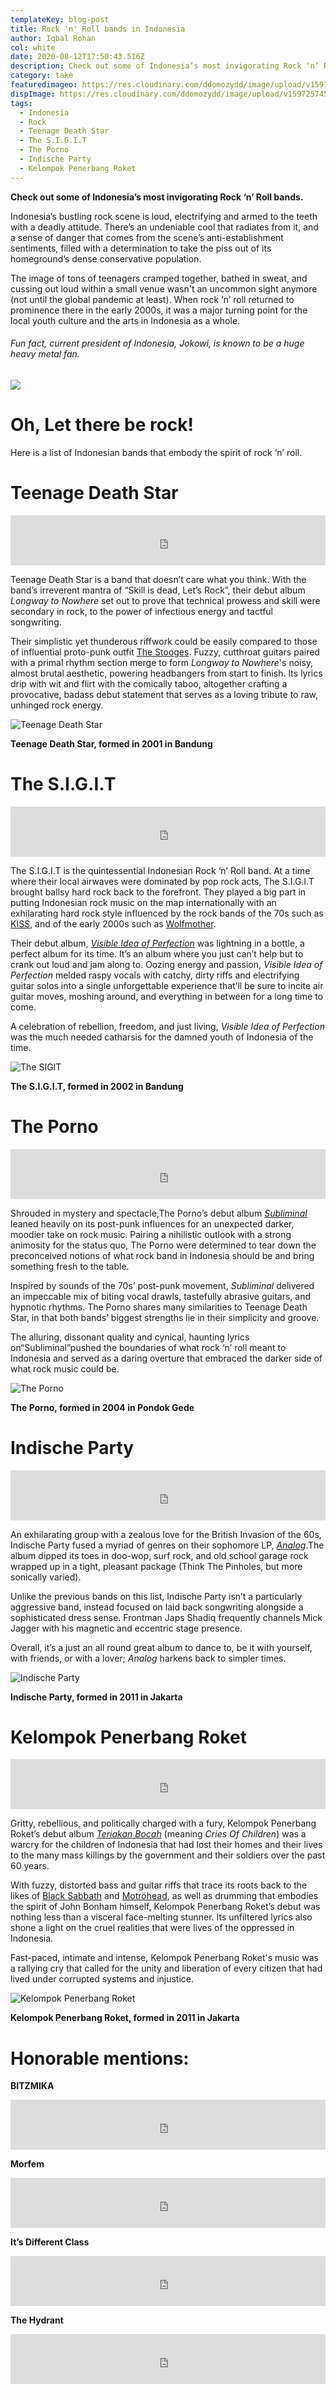 ```yaml
---
templateKey: blog-post
title: Rock 'n' Roll bands in Indonesia
author: Iqbal Rohan
col: white
date: 2020-08-12T17:50:43.516Z
description: Check out some of Indonesia’s most invigorating Rock ‘n’ Roll bands.
category: take
featuredimageo: https://res.cloudinary.com/ddomozydd/image/upload/v1597257847/bannernew_oqfzuc.jpg
dispImage: https://res.cloudinary.com/ddomozydd/image/upload/v1597257459/Roket_hyt8zo.jpg
tags:
  - Indonesia
  - Rock
  - Teenage Death Star
  - The S.I.G.I.T
  - The Porno
  - Indische Party
  - Kelompok Penerbang Roket
---
```

**Check out some of Indonesia’s most invigorating Rock ‘n’ Roll bands.**

Indonesia’s bustling rock scene is loud, electrifying and armed to the teeth with a deadly attitude. There’s an undeniable cool that radiates from it, and a sense of danger that comes from the scene’s anti-establishment sentiments, filled with a determination to take the piss out of its homeground’s dense conservative population.

The image of tons of teenagers cramped together, bathed in sweat, and cussing out loud within a small venue wasn't an uncommon sight anymore (not until the global pandemic at least). When rock ‘n’ roll returned to prominence there in the early 2000s, it was a major turning point for the local youth culture and the arts in Indonesia as a whole.

###### Fun fact, current president of Indonesia, Jokowi, is known to be a huge heavy metal fan.

![](https://res.cloudinary.com/ddomozydd/image/upload/v1597255148/598fb1da243a73ccd6b55c460b9aa19b_wygmox.jpg)

# Oh, Let there be rock!

Here is a list of Indonesian bands that embody the spirit of rock ‘n’ roll.

# Teenage Death Star

<iframe src="https://open.spotify.com/embed/track/5QPa0rmNEhWGjOChRu5EYS" width=100% height="80" frameborder="0" allowtransparency="true" allow="encrypted-media"></iframe>

Teenage Death Star is a band that doesn’t care what you think. With the band’s irreverent mantra of “Skill is dead, Let’s Rock”, their debut album *Longway to Nowhere* set out to prove that technical prowess and skill were secondary in rock, to the power of infectious energy and tactful songwriting.

Their simplistic yet thunderous riffwork could be easily compared to those of influential proto-punk outfit [The Stooges](https://open.spotify.com/track/00sydAz6PeOxYzwG1dRIPi?si=GvRCPHmoStGFA53yuclVeQ). Fuzzy, cutthroat guitars paired with a primal rhythm section merge to form *Longway to Nowhere*'s noisy, almost brutal aesthetic, powering headbangers from start to finish. Its lyrics drip with wit and flirt with the comically taboo, altogether crafting a provocative, badass debut statement that serves as a loving tribute to raw, unhinged rock energy.

![](https://res.cloudinary.com/ddomozydd/image/upload/v1597255468/teenagedeath_kpvz7m.jpg "Teenage Death Star")

**Teenage Death Star, formed in 2001 in Bandung**

# The S.I.G.I.T

<iframe src="https://open.spotify.com/embed/track/5jla8fgWktggzuMfz97DuU" width=100% height="80" frameborder="0" allowtransparency="true" allow="encrypted-media"></iframe>

The S.I.G.I.T is the quintessential Indonesian Rock ‘n’ Roll band. At a time where their local airwaves were dominated by pop rock acts, The S.I.G.I.T brought ballsy hard rock back to the forefront. They played a big part in putting Indonesian rock music on the map internationally with an exhilarating hard rock style influenced by the rock bands of the 70s such as [KISS](https://open.spotify.com/track/6KTv0Z8BmVqM7DPxbGzpVC?si=zS-rdHCQR1eiuA6cvGDSYQ), and of the early 2000s such as [Wolfmother](https://open.spotify.com/track/6dNJ3lasVLPd0078T9yqlm?si=x1BVhRjWQdSv_Aq-FEKFCA).

Their debut album, *[Visible Idea of Perfection](https://open.spotify.com/album/3lIr5Sb74IEw4etgpnOluC?si=g1bBFUUcRYu3VYo-VOQ57A)* was lightning in a bottle, a perfect album for its time. It’s an album where you just can’t help but to crank out loud and jam along to. Oozing energy and passion, *Visible Idea of Perfection* melded raspy vocals with catchy, dirty riffs and electrifying guitar solos into a single unforgettable experience that’ll be sure to incite air guitar moves, moshing around, and everything in between for a long time to come.

A celebration of rebellion, freedom, and just living, *Visible Idea of Perfection* was the much needed catharsis for the damned youth of Indonesia of the time.

![](https://res.cloudinary.com/ddomozydd/image/upload/v1597256114/thesigit_c19tw1.jpg "The SIGIT")

**The S.I.G.I.T, formed in 2002 in Bandung**

# The Porno

<iframe src="https://open.spotify.com/embed/track/2YNWAVhlTqhgWyy5Ehejk7" width=100% height="80" frameborder="0" allowtransparency="true" allow="encrypted-media"></iframe>

Shrouded in mystery and spectacle,The Porno’s debut album *[Subliminal](https://open.spotify.com/album/3UVGAmuKFSKNLoHmfsI4ek?si=hbsgj8HPTou0OgWW_W3sDw)* leaned heavily on its post-punk influences for an unexpected darker, moodier take on rock music. Pairing a nihilistic outlook with a strong animosity for the status quo, The Porno were determined to tear down the preconceived notions of what rock band in Indonesia should be and bring something fresh to the table.

Inspired by sounds of the 70s’ post-punk movement, *Subliminal* delivered an impeccable mix of biting vocal drawls, tastefully abrasive guitars, and hypnotic rhythms. The Porno shares many similarities to Teenage Death Star, in that both bands’ biggest strengths lie in their simplicity and groove.

The alluring, dissonant quality and cynical, haunting lyrics on“Subliminal”pushed the boundaries of what rock ‘n’ roll meant to Indonesia and served as a daring overture that embraced the darker side of what rock music could be.

![](https://res.cloudinary.com/ddomozydd/image/upload/v1597256896/theporno_wmzxsw.jpg "The Porno")

**The Porno, formed in 2004 in Pondok Gede**

# Indische Party

<iframe src="https://open.spotify.com/embed/track/11gQbyO87uILMlTb13rneg" width=100% height="80" frameborder="0" allowtransparency="true" allow="encrypted-media"></iframe>

An exhilarating group with a zealous love for the British Invasion of the 60s, Indische Party fused a myriad of genres on their sophomore LP, *[Analog](https://open.spotify.com/album/51YhzTgPVK3UAwdyc8iRPO?si=T2azwZLJSWW7rcllrhjPfA)*.The album dipped its toes in doo-wop, surf rock, and old school garage rock wrapped up in a tight, pleasant package (Think The Pinholes, but more sonically varied).

Unlike the previous bands on this list, Indische Party isn’t a particularly aggressive band, instead focused on laid back songwriting alongside a sophisticated dress sense. Frontman Japs Shadiq frequently channels Mick Jagger with his magnetic and eccentric stage presence.

Overall, it’s a just an all round great album to dance to, be it with yourself, with friends, or with a lover; *Analog* harkens back to simpler times.

![](https://res.cloudinary.com/ddomozydd/image/upload/v1597257101/Indi_r0vshq.jpg "Indische Party")

**Indische Party, formed in 2011 in Jakarta**

# Kelompok Penerbang Roket

<iframe src="https://open.spotify.com/embed/track/3zMJiWwtg4LIXXSZ53uKAM" width=100% height="80" frameborder="0" allowtransparency="true" allow="encrypted-media"></iframe>

Gritty, rebellious, and politically charged with a fury, Kelompok Penerbang Roket’s debut album *[Teriakan Bocah](https://open.spotify.com/album/0bxvRU97UFED7XlUbO7c7S?si=ZA7L8EUKRaW8nuHRdkO0Wg)* (meaning *Cries Of Children*) was a warcry for the children of Indonesia that had lost their homes and their lives to the many mass killings by the government and their soldiers over the past 60 years.

With fuzzy, distorted bass and guitar riffs that trace its roots back to the likes of [Black Sabbath](https://open.spotify.com/track/4chUb38ZUuvL1OST3aa063?si=2I8zAuiERQKnxsYaDHXbNQ) and [Motröhead](https://open.spotify.com/track/6EPRKhUOdiFSQwGBRBbvsZ?si=EWUXWoYxSOG2wd2xL1dBAQ), as well as drumming that embodies the spirit of John Bonham himself, Kelompok Penerbang Roket’s debut was nothing less than a visceral face-melting stunner. Its unfiltered lyrics also shone a light on the cruel realities that were lives of the oppressed in Indonesia.

Fast-paced, intimate and intense, Kelompok Penerbang Roket's music was a rallying cry that called for the unity and liberation of every citizen that had lived under corrupted systems and injustice.

![](https://res.cloudinary.com/ddomozydd/image/upload/v1597258050/roknroll_u5k9yk.jpg "Kelompok Penerbang Roket")

**Kelompok Penerbang Roket, formed in 2011 in Jakarta**

# Honorable mentions:

**BITZMIKA**

<iframe src="https://open.spotify.com/embed/track/1713AaRpM3oEhEhyGNOwpk" width=100%" height="80" frameborder="0" allowtransparency="true" allow="encrypted-media"></iframe>

**Morfem**

<iframe src="https://open.spotify.com/embed/track/7nzbuikT7eeDqoM42VrHBf" width=100% height="80" frameborder="0" allowtransparency="true" allow="encrypted-media"></iframe>

**It’s Different Class**

<iframe src="https://open.spotify.com/embed/track/1ZzFX3h89MpKRNPZUEugTY" width=100% height="80" frameborder="0" allowtransparency="true" allow="encrypted-media"></iframe>

**The Hydrant**

<iframe src="https://open.spotify.com/embed/track/2lEKpMfqR9q0eqbOzI1F6C" width=100% height="80" frameborder="0" allowtransparency="true" allow="encrypted-media"></iframe>